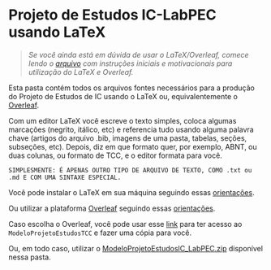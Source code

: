 # Projeto de Estudos IC-LabPEC usando LaTeX

> *Se você ainda está em dúvida de usar o LaTeX/Overleaf, comece lendo o [arquivo](Fonseca_2020.pdf) com instruções iniciais e motivacionais para utilização do LaTeX e Overleaf.*

Esta pasta contém todos os arquivos fontes necessários para a produção do Projeto de Estudos de IC usando o LaTeX ou, equivalentemente o [Overleaf](https://www.overleaf.com).

Com um editor LaTeX você escreve o texto simples, coloca algumas marcações (negrito, itálico, etc) e referencia tudo usando alguma palavra chave (artigos do arquivo .bib, imagens de uma pasta, tabelas, seções, subseções, etc). Depois, diz em que formato quer, por exemplo, ABNT, ou duas colunas, ou formato de TCC, e o editor formata para você.

`SIMPLESMENTE: É APENAS OUTRO TIPO DE ARQUIVO DE TEXTO, COMO .txt ou .md E COM UMA SINTAXE ESPECIAL.`

Você pode instalar o LaTeX em sua máquina seguindo essas [orientações](https://github.com/abntex/abntex2/wiki/Instalacao).

Ou utilizar a plataforma [Overleaf](https://www.overleaf.com) seguindo essas [orientações](https://pt.overleaf.com/learn/latex/Tutorials).

Caso escolha o Overleaf, você pode usar esse [link](https://www.overleaf.com/read/mgcdbkvbbbhj) para ter acesso ao `ModeloProjetoEstudosTCC` e fazer uma cópia para você.

Ou, em todo caso, utilizar o [ModeloProjetoEstudosIC_LabPEC.zip](ModeloProjetoEstudosIC_LabPEC.zip) disponível nessa pasta.

